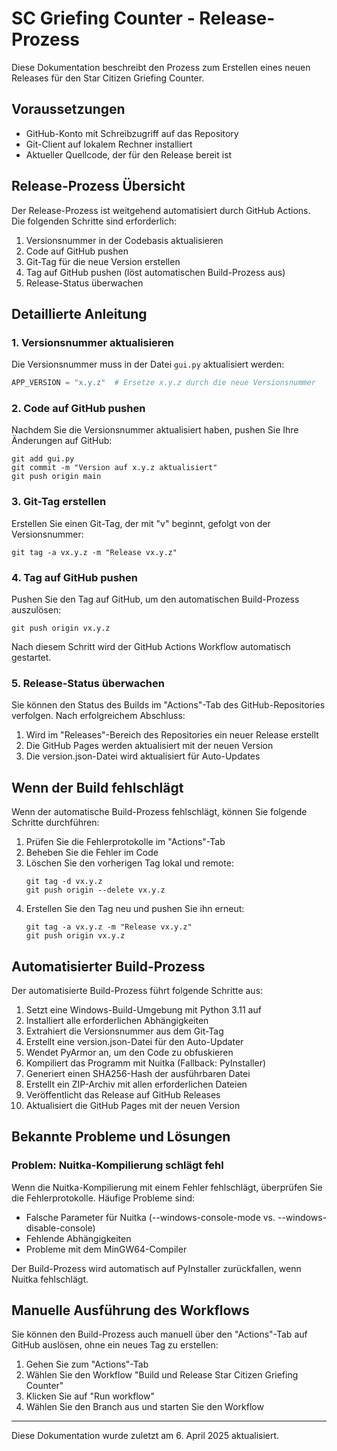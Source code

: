 # SC Griefing Counter - Release-Prozess

Diese Dokumentation beschreibt den Prozess zum Erstellen eines neuen Releases für den Star Citizen Griefing Counter.

## Voraussetzungen

- GitHub-Konto mit Schreibzugriff auf das Repository
- Git-Client auf lokalem Rechner installiert
- Aktueller Quellcode, der für den Release bereit ist

## Release-Prozess Übersicht

Der Release-Prozess ist weitgehend automatisiert durch GitHub Actions. Die folgenden Schritte sind erforderlich:

1. Versionsnummer in der Codebasis aktualisieren
2. Code auf GitHub pushen
3. Git-Tag für die neue Version erstellen
4. Tag auf GitHub pushen (löst automatischen Build-Prozess aus)
5. Release-Status überwachen

## Detaillierte Anleitung

### 1. Versionsnummer aktualisieren

Die Versionsnummer muss in der Datei `gui.py` aktualisiert werden:

```python
APP_VERSION = "x.y.z"  # Ersetze x.y.z durch die neue Versionsnummer
```

### 2. Code auf GitHub pushen

Nachdem Sie die Versionsnummer aktualisiert haben, pushen Sie Ihre Änderungen auf GitHub:

```
git add gui.py
git commit -m "Version auf x.y.z aktualisiert"
git push origin main
```

### 3. Git-Tag erstellen

Erstellen Sie einen Git-Tag, der mit "v" beginnt, gefolgt von der Versionsnummer:

```
git tag -a vx.y.z -m "Release vx.y.z"
```

### 4. Tag auf GitHub pushen

Pushen Sie den Tag auf GitHub, um den automatischen Build-Prozess auszulösen:

```
git push origin vx.y.z
```

Nach diesem Schritt wird der GitHub Actions Workflow automatisch gestartet.

### 5. Release-Status überwachen

Sie können den Status des Builds im "Actions"-Tab des GitHub-Repositories verfolgen. Nach erfolgreichem Abschluss:

1. Wird im "Releases"-Bereich des Repositories ein neuer Release erstellt
2. Die GitHub Pages werden aktualisiert mit der neuen Version
3. Die version.json-Datei wird aktualisiert für Auto-Updates

## Wenn der Build fehlschlägt

Wenn der automatische Build-Prozess fehlschlägt, können Sie folgende Schritte durchführen:

1. Prüfen Sie die Fehlerprotokolle im "Actions"-Tab
2. Beheben Sie die Fehler im Code
3. Löschen Sie den vorherigen Tag lokal und remote:
   ```
   git tag -d vx.y.z
   git push origin --delete vx.y.z
   ```
4. Erstellen Sie den Tag neu und pushen Sie ihn erneut:
   ```
   git tag -a vx.y.z -m "Release vx.y.z"
   git push origin vx.y.z
   ```

## Automatisierter Build-Prozess

Der automatisierte Build-Prozess führt folgende Schritte aus:

1. Setzt eine Windows-Build-Umgebung mit Python 3.11 auf
2. Installiert alle erforderlichen Abhängigkeiten
3. Extrahiert die Versionsnummer aus dem Git-Tag
4. Erstellt eine version.json-Datei für den Auto-Updater
5. Wendet PyArmor an, um den Code zu obfuskieren
6. Kompiliert das Programm mit Nuitka (Fallback: PyInstaller)
7. Generiert einen SHA256-Hash der ausführbaren Datei
8. Erstellt ein ZIP-Archiv mit allen erforderlichen Dateien
9. Veröffentlicht das Release auf GitHub Releases
10. Aktualisiert die GitHub Pages mit der neuen Version

## Bekannte Probleme und Lösungen

### Problem: Nuitka-Kompilierung schlägt fehl

Wenn die Nuitka-Kompilierung mit einem Fehler fehlschlägt, überprüfen Sie die Fehlerprotokolle. Häufige Probleme sind:

- Falsche Parameter für Nuitka (--windows-console-mode vs. --windows-disable-console)
- Fehlende Abhängigkeiten
- Probleme mit dem MinGW64-Compiler

Der Build-Prozess wird automatisch auf PyInstaller zurückfallen, wenn Nuitka fehlschlägt.

## Manuelle Ausführung des Workflows

Sie können den Build-Prozess auch manuell über den "Actions"-Tab auf GitHub auslösen, ohne ein neues Tag zu erstellen:

1. Gehen Sie zum "Actions"-Tab
2. Wählen Sie den Workflow "Build und Release Star Citizen Griefing Counter"
3. Klicken Sie auf "Run workflow"
4. Wählen Sie den Branch aus und starten Sie den Workflow

---

Diese Dokumentation wurde zuletzt am 6. April 2025 aktualisiert.